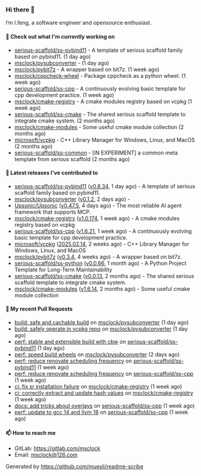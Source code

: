 ### Hi there 👋

I’m l.feng, a software engineer and opensource enthusiast.

#### 👷 Check out what I'm currently working on

- [serious-scaffold/ss-pybind11](https://github.com/serious-scaffold/ss-pybind11) - A template of serious scaffold family based on pybind11. (1 day ago)
- [msclock/pysubconverter](https://github.com/msclock/pysubconverter) -  (1 day ago)
- [msclock/pybit7z](https://github.com/msclock/pybit7z) - A wrapper based on bit7z. (1 week ago)
- [msclock/cppcheck-wheel](https://github.com/msclock/cppcheck-wheel) - Package cppcheck as a python wheel. (1 week ago)
- [serious-scaffold/ss-cpp](https://github.com/serious-scaffold/ss-cpp) - A continuously evolving basic template for cpp development practice. (1 week ago)
- [msclock/cmake-registry](https://github.com/msclock/cmake-registry) - A cmake modules registry based on vcpkg (1 week ago)
- [serious-scaffold/ss-cmake](https://github.com/serious-scaffold/ss-cmake) - The shared serious scaffold template to integrate cmake system. (2 months ago)
- [msclock/cmake-modules](https://github.com/msclock/cmake-modules) - Some useful cmake module collection (2 months ago)
- [microsoft/vcpkg](https://github.com/microsoft/vcpkg) - C&#43;&#43; Library Manager for Windows, Linux, and MacOS (2 months ago)
- [serious-scaffold/ss-common](https://github.com/serious-scaffold/ss-common) - [IN EXPERIMENT] a common meta template from serious scaffold (2 months ago)

#### 🔭 Latest releases I've contributed to

- [serious-scaffold/ss-pybind11](https://github.com/serious-scaffold/ss-pybind11) ([v0.8.34](https://github.com/serious-scaffold/ss-pybind11/releases/tag/v0.8.34), 1 day ago) - A template of serious scaffold family based on pybind11.
- [msclock/pysubconverter](https://github.com/msclock/pysubconverter) ([v0.1.2](https://github.com/msclock/pysubconverter/releases/tag/v0.1.2), 2 days ago) - 
- [Upsonic/Upsonic](https://github.com/Upsonic/Upsonic) ([v0.47.5](https://github.com/Upsonic/Upsonic/releases/tag/v0.47.5), 4 days ago) - The most reliable AI agent framework that supports MCP.
- [msclock/cmake-registry](https://github.com/msclock/cmake-registry) ([v1.0.174](https://github.com/msclock/cmake-registry/releases/tag/v1.0.174), 1 week ago) - A cmake modules registry based on vcpkg
- [serious-scaffold/ss-cpp](https://github.com/serious-scaffold/ss-cpp) ([v1.6.21](https://github.com/serious-scaffold/ss-cpp/releases/tag/v1.6.21), 1 week ago) - A continuously evolving basic template for cpp development practice.
- [microsoft/vcpkg](https://github.com/microsoft/vcpkg) ([2025.02.14](https://github.com/microsoft/vcpkg/releases/tag/2025.02.14), 2 weeks ago) - C&#43;&#43; Library Manager for Windows, Linux, and MacOS
- [msclock/pybit7z](https://github.com/msclock/pybit7z) ([v0.3.4](https://github.com/msclock/pybit7z/releases/tag/v0.3.4), 4 weeks ago) - A wrapper based on bit7z.
- [serious-scaffold/ss-python](https://github.com/serious-scaffold/ss-python) ([v0.0.66](https://github.com/serious-scaffold/ss-python/releases/tag/v0.0.66), 1 month ago) - A Python Project Template for Long-Term Maintainability
- [serious-scaffold/ss-cmake](https://github.com/serious-scaffold/ss-cmake) ([v0.0.13](https://github.com/serious-scaffold/ss-cmake/releases/tag/v0.0.13), 2 months ago) - The shared serious scaffold template to integrate cmake system.
- [msclock/cmake-modules](https://github.com/msclock/cmake-modules) ([v1.6.14](https://github.com/msclock/cmake-modules/releases/tag/v1.6.14), 2 months ago) - Some useful cmake module collection

#### 🔨 My recent Pull Requests

- [build: safe and cachable build](https://github.com/msclock/pysubconverter/pull/3) on [msclock/pysubconverter](https://github.com/msclock/pysubconverter) (1 day ago)
- [build: safely operate in vcpkg repo](https://github.com/msclock/pysubconverter/pull/2) on [msclock/pysubconverter](https://github.com/msclock/pysubconverter) (1 day ago)
- [perf: stable and extensible build with cbw](https://github.com/serious-scaffold/ss-pybind11/pull/138) on [serious-scaffold/ss-pybind11](https://github.com/serious-scaffold/ss-pybind11) (1 day ago)
- [perf: speed build wheels](https://github.com/msclock/pysubconverter/pull/1) on [msclock/pysubconverter](https://github.com/msclock/pysubconverter) (2 days ago)
- [perf: reduce renovate scheduling frequency](https://github.com/serious-scaffold/ss-pybind11/pull/130) on [serious-scaffold/ss-pybind11](https://github.com/serious-scaffold/ss-pybind11) (1 week ago)
- [perf: reduce renovate scheduling frequency](https://github.com/serious-scaffold/ss-cpp/pull/474) on [serious-scaffold/ss-cpp](https://github.com/serious-scaffold/ss-cpp) (1 week ago)
- [ci: fix sr installation failure](https://github.com/msclock/cmake-registry/pull/260) on [msclock/cmake-registry](https://github.com/msclock/cmake-registry) (1 week ago)
- [ci: correctly extract and update hash values](https://github.com/msclock/cmake-registry/pull/259) on [msclock/cmake-registry](https://github.com/msclock/cmake-registry) (1 week ago)
- [docs: add tricks about overlays](https://github.com/serious-scaffold/ss-cpp/pull/469) on [serious-scaffold/ss-cpp](https://github.com/serious-scaffold/ss-cpp) (1 week ago)
- [perf: update to gcc 14 and llvm 18](https://github.com/serious-scaffold/ss-cpp/pull/468) on [serious-scaffold/ss-cpp](https://github.com/serious-scaffold/ss-cpp) (1 week ago)

#### 📫 How to reach me

- GitLab: https://gitlab.com/msclock
- Email: msclock@126.com

Generated by https://github.com/muesli/readme-scribe
